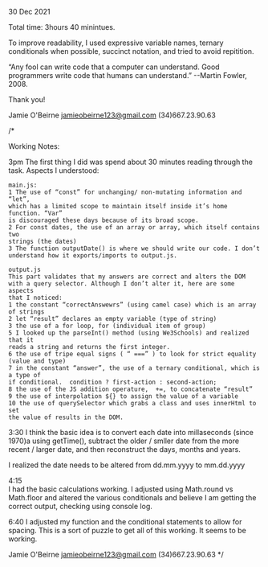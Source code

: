 
30 Dec 2021

Total time: 3hours 40 minintues. 

To improve readability, I used expressive variable names,
ternary conditionals when possible, succinct notation, and tried to avoid repitition.

“Any fool can write code that a computer can understand. 
Good programmers write code that humans can understand.” 
--Martin Fowler, 2008.

Thank you!

Jamie O'Beirne
jamieobeirne123@gmail.com
(34)667.23.90.63






/*

Working Notes:

3pm
The first thing I did was spend about 30 minutes reading through the task. 
Aspects I understood:
	
	main.js:
	1 The use of “const” for unchanging/ non-mutating information and “let”, 
    which has a limited scope to maintain itself inside it’s home function. “Var” 
    is discouraged these days because of its broad scope. 
	2 For const dates, the use of an array or array, which itself contains two 
    strings (the dates)
	3 The function outputDate() is where we should write our code. I don’t 
    understand how it exports/imports to output.js. 

	output.js
	This part validates that my answers are correct and alters the DOM 
    with a query selector. Although I don’t alter it, here are some aspects 
    that I noticed:
	1 the constant “correctAnswewrs” (using camel case) which is an array of strings
	2 let “result” declares an empty variable (type of string)
	3 the use of a for loop, for (individual item of group)
	5 I looked up the parseInt() method (using We3Schools) and realized that it 
    reads a string and returns the first integer. 
	6 the use of tripe equal signs ( “ ===” ) to look for strict equality (value and type)
	7 in the constant “answer”, the use of a ternary conditional, which is a type of 	
    if conditional.  condition ? first-action : second-action;
	8 the use of the JS addition operature,  +=, to concatenate “result”
	9 the use of interpolation ${} to assign the value of a variable  
	10 the use of querySelector which grabs a class and uses innerHtml to set 
    the value of results in the DOM.
	

3:30
I think the basic idea is to convert each date into millaseconds 
(since 1970)a using getTime(), subtract the older / smller date 
from the more recent / larger date, and then reconstruct the days, months and years.
 
I realized the date needs to be altered from dd.mm.yyyy to mm.dd.yyyy


4:15	
I had the basic calculations working. I adjusted using Math.round 
vs Math.floor and altered the various conditionals and believe 
I am getting the correct output, checking using console log.


6:40
I adjusted my function and the conditional statements to allow 
for spacing. This is a sort of puzzle to get all of this working. 
It seems to be working.


Jamie O'Beirne
jamieobeirne123@gmail.com
(34)667.23.90.63
*/
